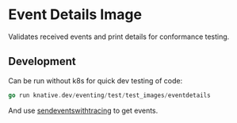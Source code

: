 # Event Details Image

Validates received events and print details for conformance testing.

## Development

Can be run without k8s for quick dev testing of code:

```go
go run knative.dev/eventing/test/test_images/eventdetails
```

And use [sendeventswithtracing](../sendeventswithtracing) to get events.
